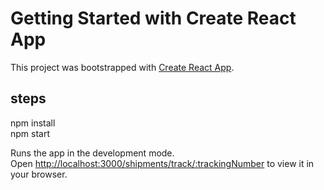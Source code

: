 # Getting Started with Create React App

This project was bootstrapped with [Create React App](https://github.com/facebook/create-react-app).

## steps
npm install \
npm start

Runs the app in the development mode.\
Open [http://localhost:3000/shipments/track/:trackingNumber](http://localhost:3000/shipments/track/:trackingNumber) to view it in your browser.

